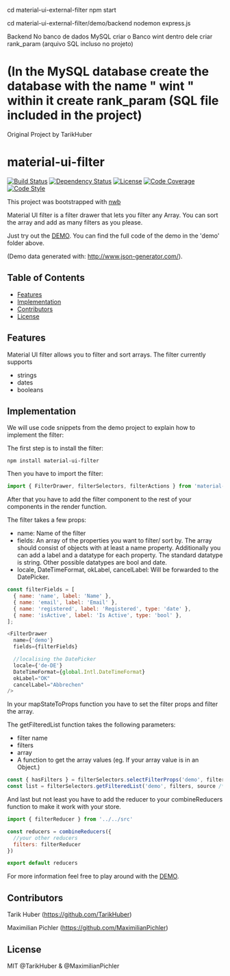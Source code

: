 cd material-ui-external-filter
npm start

cd material-ui-external-filter/demo/backend
nodemon express.js

Backend
No banco de dados MySQL criar o Banco wint
dentro dele criar rank_param (arquivo SQL incluso no projeto)

(In the MySQL database create the  database with the name " wint "
within it create rank_param (SQL file included in the project)
==============================================
Original Project by TarikHuber
# material-ui-filter
[![Build Status][travis-image]][travis-url]
[![Dependency Status][daviddm-image]][daviddm-url]
[![License][license-image]][license-url]
[![Code Coverage][coverage-image]][coverage-url]
[![Code Style][code-style-image]][code-style-url]

This project was bootstrapped with [nwb](https://github.com/insin/nwb)

Material UI filter is a filter drawer that lets you filter any Array.
You can sort the array and add as many filters as you please.

Just try out the [DEMO](https://tarikhuber.github.io/material-ui-filter/).
You can find the full code of the demo in the 'demo' folder above.

(Demo data generated with: http://www.json-generator.com/).

## Table of Contents

- [Features](#features)
- [Implementation](#implementation)
- [Contributors](#contributors)
- [License](#license)

## Features

Material UI filter allows you to filter and sort arrays. The filter currently supports
- strings
- dates
- booleans

## Implementation

We will use code snippets from the demo project to explain how to implement the filter:

The first step is to install the filter:

```
npm install material-ui-filter
```

Then you have to import the filter:
```js
import { FilterDrawer, filterSelectors, filterActions } from 'material-ui-filter'
```

After that you have to add the filter component to the rest of your components in the render function.

The filter takes a few props:
- name:   Name of the filter
- fields: An array of the properties you want to filter/ sort by.
          The array should consist of objects with at least a name property.
          Additionally you can add a label and a datatype for each property.
          The standard datatype is string. Other possible datatypes are bool and date.
- locale, DateTimeFormat, okLabel, cancelLabel: Will be forwarded to the DatePicker.

```js
const filterFields = [
  { name: 'name', label: 'Name' },
  { name: 'email', label: 'Email' },
  { name: 'registered', label: 'Registered', type: 'date' },
  { name: 'isActive', label: 'Is Active', type: 'bool' },
];
```

```js
<FilterDrawer
  name={'demo'}
  fields={filterFields}

  //localising the DatePicker
  locale={'de-DE'}
  DateTimeFormat={global.Intl.DateTimeFormat}
  okLabel="OK"
  cancelLabel="Abbrechen"
/>
```


In your mapStateToProps function you have to set the filter props and filter the array.

The getFilteredList function takes the following parameters:
- filter name
- filters
- array
- A function to get the array values (eg. If your array value is in an Object.)

```js
const { hasFilters } = filterSelectors.selectFilterProps('demo', filters);
const list = filterSelectors.getFilteredList('demo', filters, source /*, fieldValue => fieldValue.val*/);
```


And last but not least you have to add the reducer to your combineReducers function to make it work with your store.

```js
import { filterReducer } from '../../src'

const reducers = combineReducers({
  //your other reducers
  filters: filterReducer
})

export default reducers
```

For more information feel free to play around with the [DEMO](https://tarikhuber.github.io/material-ui-filter/).


## Contributors

Tarik Huber (https://github.com/TarikHuber)

Maximilian Pichler (https://github.com/MaximilianPichler)

## License

MIT @TarikHuber & @MaximilianPichler

[travis-image]: https://travis-ci.org/TarikHuber/material-ui-filter.svg?branch=master
[travis-url]: https://travis-ci.org/TarikHuber/material-ui-filter
[daviddm-image]: https://img.shields.io/david/TarikHuber/material-ui-filter.svg?style=flat-square
[daviddm-url]: https://david-dm.org/TarikHuber/material-ui-filter
[coverage-image]: https://img.shields.io/codecov/c/github/TarikHuber/material-ui-filter.svg?style=flat-square
[coverage-url]: https://codecov.io/gh/TarikHuber/material-ui-filter
[license-image]: https://img.shields.io/npm/l/express.svg
[license-url]: https://github.com/TarikHuber/material-ui-filter/master/LICENSE
[code-style-image]: https://img.shields.io/badge/code%20style-standard-brightgreen.svg?style=flat-square
[code-style-url]: http://standardjs.com/
